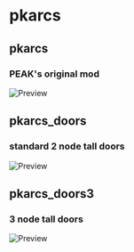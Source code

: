 # pkarcs

## pkarcs
### PEAK's original mod
![Preview](https://github.com/TumeniNodes/pkarcs/blob/master/pkarcs/screenshot.png)

## pkarcs_doors
### standard 2 node tall doors
![Preview](https://github.com/TumeniNodes/pkarcs/blob/master/pkarcs_doors/screenshot.png)

## pkarcs_doors3
### 3 node tall doors
![Preview](https://github.com/TumeniNodes/pkarcs/blob/master//pkarcs_doors3/screenshot.png)
